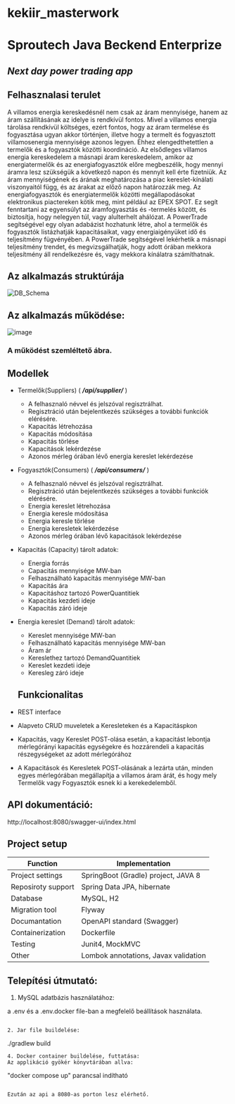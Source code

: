 # kekiir_masterwork
# Sproutech Java Beckend Enterprize

## _Next day power trading app_

## Felhasznalasi terulet
A villamos energia kereskedésnél nem csak az áram mennyisége, hanem az áram szállításának az idelye is rendkívül fontos. 
Mivel a villamos energia tárolása rendkívül költséges, ezért fontos, hogy az áram termelése és fogyasztása ugyan akkor történjen,
illetve hogy a termelt és fogyasztott villamosenergia mennyisége azonos legyen. 
Ehhez elengedthetettlen a termelők és a fogyasztók közötti koordináció. 
Az elsődleges villamos energia kereskedelem a
másnapi áram kereskedelem,  amikor az energiatermelők és az energiafogyasztók előre megbeszélik,
hogy mennyi áramra lesz szükségük a következő napon és mennyit kell érte fizetniük. 
Az áram mennyiségének és árának meghatározása a piac kereslet-kínálati viszonyaitól függ,
és az árakat az előző napon határozzák meg. Az energiafogyasztók és energiatermelők közötti 
megállapodásokat elektronikus piactereken kötik meg, mint például az EPEX SPOT. Ez segít
fenntartani az egyensúlyt az áramfogyasztás és -termelés között, és biztosítja, hogy nelegyen túl, 
vagy alulterhelt ahálózat. A PowerTrade segítségével egy olyan adabázist hozhatunk létre, ahol a termelők és 
fogyasztók listázhatják kapacitásaikat, vagy energiaigényüket idő és teljesítmény fügvényében. A PowerTrade 
segítségével lekérhetik a másnapi teljesítmény trendet, és megvizsgálhatják, hogy adott órában mekkora teljesítmény 
áll rendelkezésre és, vagy mekkora kínálatra számíthatnak.

## Az alkalmazás struktúrája
![DB_Schema](https://user-images.githubusercontent.com/105811419/232657598-7ca687ed-97ff-44c9-9bb1-dcd4b7186f4e.png)

## Az alkalmazás működése:

![image](https://user-images.githubusercontent.com/105811419/232667247-eb7766a5-c66b-48d1-89c4-cabe3f06f24b.png)
### A működést szemléltető ábra.

## Modellek
- Termelők(Suppliers)  ( __*/api/supplier/*__ )
    - A felhasznaló névvel és jelszóval regisztrálhat.
    - Regisztráció után bejelentkezés szükséges a további funkciók elérésére.
    - Kapacitás létrehozása
    - Kapacitás módosítása
    - Kapacitás törlése
    - Kapacitások lekérdezése
    - Azonos mérleg órában lévő energia kereslet lekérdezése

- Fogyasztók(Consumers)  ( __*/api/consumers/*__ )
    - A felhasznaló névvel és jelszóval regisztrálhat.
    - Regisztráció után bejelentkezés szükséges a további funkciók elérésére.
    - Energia kereslet létrehozása
    - Energia keresle módosítása
    - Energia keresle törlése
    - Energia keresletek lekérdezése
    - Azonos mérleg órában lévő kapacitások lekérdezése

- Kapacitás (Capacity)  tárolt adatok:
    - Energia forrás
    - Capacitás mennyisége MW-ban
    - Felhasználható kapacitás mennyisége MW-ban
    - Kapacitás ára
    - Kapacitáshoz tartozó PowerQuantitiek
    - Kapacitás kezdeti ideje
    - Kapacitás záró ideje

- Energia kereslet (Demand)  tárolt adatok:
    - Kereslet mennyisége MW-ban
    - Felhasználható kapacitás mennyisége MW-ban
    - Áram ár
    - Kereslethez tartozó DemandQuantitiek
    - Kereslet kezdeti ideje
    - Keresleg záró ideje
    
    ## Funkcionalitas
- REST interface
- Alapveto CRUD muveletek a Keresleteken és a Kapacitáspkon
- Kapacitás, vagy Kereslet POST-olása esetán, a kapacitást lebontja mérlegórányi kapacitás egységekre és hozzárendeli a kapacitás részegységeket az adott mérlegórához
- A Kapacitások és Keresletek  POST-olásának a lezárta után, minden egyes mérlegórában megállapítja a villamos áram árát, és hogy mely Termelők vagy Fogyasztók esnek ki a kerekedelemből.

## API dokumentáció:
http://localhost:8080/swagger-ui/index.html

## Project setup
| Function | Implementation |
| ------ | ------ |
| Project settings | SpringBoot (Gradle) project, JAVA 8 |
| Reposiroty support | Spring Data JPA, hibernate |
| Database | MySQL, H2 |
| Migration tool | Flyway |
| Documantation | OpenAPI standard (Swagger) |
| Containerization | Dockerfile |
| Testing | Junit4, MockMVC |
|Other| Lombok annotations, Javax validation

## Telepítési útmutató: 

1. MySQL adatbázis használatához: 

a .env és a .env.docker  file-ban a megfelelő beállítások használata.
```

2. Jar file buildelése:
```
./gradlew build
   ```
4. Docker container buildelése, futtatása: 
Az applikáció gyökér könyvtárában allva:
```
"docker compose up" parancsal indítható 
```

Ezután az api a 8080-as porton lesz elérhető.
    
